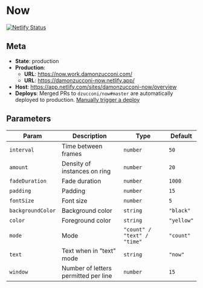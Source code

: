 # Now

[![Netlify Status](https://api.netlify.com/api/v1/badges/e5f8538d-0140-4761-9b2d-c0fe53c67ed5/deploy-status)](https://app.netlify.com/sites/damonzucconi-now/deploys)

## Meta

- **State**: production
- **Production**:
  - **URL**: https://now.work.damonzucconi.com/
  - **URL**: https://damonzucconi-now.netlify.app/
- **Host**: https://app.netlify.com/sites/damonzucconi-now/overview
- **Deploys**: Merged PRs to `dzucconi/now#master` are automatically deployed to production. [Manually trigger a deploy](https://app.netlify.com/sites/damonzucconi-now/deploys)

## Parameters

| Param             | Description                          | Type                        | Default    |
| ----------------- | ------------------------------------ | --------------------------- | ---------- |
| `interval`        | Time between frames                  | `number`                    | `50`       |
| `amount`          | Density of instances on ring         | `number`                    | `20`       |
| `fadeDuration`    | Fade duration                        | `number`                    | `1000`     |
| `padding`         | Padding                              | `number`                    | `15`       |
| `fontSize`        | Font size                            | `number`                    | `5`        |
| `backgroundColor` | Background color                     | `string`                    | `"black"`  |
| `color`           | Foreground color                     | `string`                    | `"yellow"` |
| `mode`            | Mode                                 | `"count" / "text" / "time"` | `"count"`  |
| `text`            | Text when in "text" mode             | `string`                    | `"now"`    |
| `window`          | Number of letters permitted per line | `number`                    | `15`       |
